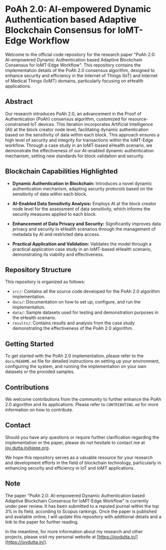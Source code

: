 # PoAh 2.0: AI-empowered Dynamic Authentication based Adaptive Blockchain Consensus for IoMT-Edge Workflow

Welcome to the official code repository for the research paper "PoAh 2.0: AI-empowered Dynamic Authentication based Adaptive Blockchain Consensus for IoMT-Edge Workflow". This repository contains the implementation details of the PoAh 2.0 consensus algorithm, designed to enhance security and efficiency in the Internet of Things (IoT) and Internet of Medical Things (IoMT) domains, particularly focusing on eHealth applications.

## Abstract

Our research introduces PoAh 2.0, an advancement in the Proof of Authentication (PoAh) consensus algorithm, customized for resource-constrained IoT devices. This iteration incorporates Artificial Intelligence (AI) at the block creator node level, facilitating dynamic authentication based on the sensitivity of data within each block. This approach ensures a high level of security and integrity for transactions within the IoMT-Edge workflow. Through a case study in an IoMT-based eHealth scenario, we demonstrate the effectiveness of our AI-enabled dynamic authentication mechanism, setting new standards for block validation and security.

## Blockchain Capabilities Highlighted

- **Dynamic Authentication in Blockchain:** Introduces a novel dynamic authentication mechanism, adapting security protocols based on the sensitivity of data within each block.

- **AI-Enabled Data Sensitivity Analysis:** Employs AI at the block creator node level for the assessment of data sensitivity, which informs the security measures applied to each block.

- **Enhancement of Data Privacy and Security:** Significantly improves data privacy and security in eHealth scenarios through the management of metadata by AI and restricted data access.

- **Practical Application and Validation:** Validates the model through a practical application case study in an IoMT-based eHealth scenario, demonstrating its viability and effectiveness.

## Repository Structure

This repository is organized as follows:

- `src/`: Contains all the source code developed for the PoAh 2.0 algorithm implementation.
- `docs/`: Documentation on how to set up, configure, and run the implementation.
- `data/`: Sample datasets used for testing and demonstration purposes in the eHealth scenario.
- `results/`: Contains results and analysis from the case study demonstrating the effectiveness of the PoAh 2.0 algorithm.

## Getting Started

To get started with the PoAh 2.0 implementation, please refer to the `docs/README.md` file for detailed instructions on setting up your environment, configuring the system, and running the implementation on your own datasets or the provided samples.

## Contributions

We welcome contributions from the community to further enhance the PoAh 2.0 algorithm and its applications. Please refer to `CONTRIBUTING.md` for more information on how to contribute.

## Contact

Should you have any questions or require further clarification regarding the implementation or the paper, please do not hesitate to contact me at joy.dutta.in@ieee.org.

We hope this repository serves as a valuable resource for your research and development efforts in the field of blockchain technology, particularly in enhancing security and efficiency in IoT and IoMT applications.

## Note

The paper "PoAh 2.0: AI-empowered Dynamic Authentication based Adaptive Blockchain Consensus for IoMT-Edge Workflow" is currently under peer review. It has been submitted to a reputed journal within the top 3% in its field, according to Scopus rankings. Once the paper is published and available online, I will update this repository with additional details and a link to the paper for further reading.

In the meantime, for more information about my research and other projects, please visit my personal website at [https://joydutta.in/](https://joydutta.in/).


